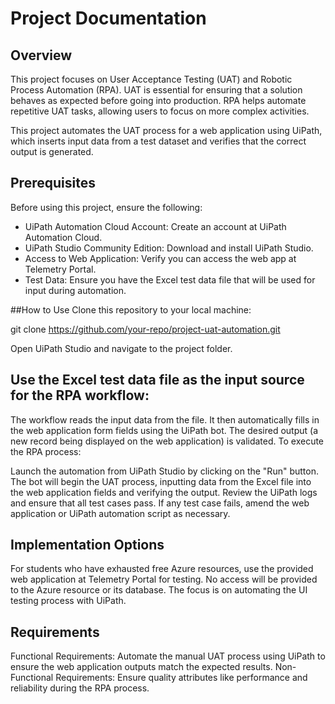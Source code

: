 # Project Documentation
## Overview
This project focuses on User Acceptance Testing (UAT) and Robotic Process Automation (RPA). UAT is essential for ensuring that a solution behaves as expected before going into production. RPA helps automate repetitive UAT tasks, allowing users to focus on more complex activities.

This project automates the UAT process for a web application using UiPath, which inserts input data from a test dataset and verifies that the correct output is generated.

## Prerequisites
Before using this project, ensure the following:

- UiPath Automation Cloud Account: Create an account at UiPath Automation Cloud.
- UiPath Studio Community Edition: Download and install UiPath Studio.
- Access to Web Application: Verify you can access the web app at Telemetry Portal.
- Test Data: Ensure you have the Excel test data file that will be used for input during automation.

##How to Use
Clone this repository to your local machine:


git clone https://github.com/your-repo/project-uat-automation.git

Open UiPath Studio and navigate to the project folder.

## Use the Excel test data file as the input source for the RPA workflow:

The workflow reads the input data from the file.
It then automatically fills in the web application form fields using the UiPath bot.
The desired output (a new record being displayed on the web application) is validated.
To execute the RPA process:

Launch the automation from UiPath Studio by clicking on the "Run" button.
The bot will begin the UAT process, inputting data from the Excel file into the web application fields and verifying the output.
Review the UiPath logs and ensure that all test cases pass. If any test case fails, amend the web application or UiPath automation script as necessary.

## Implementation Options
For students who have exhausted free Azure resources, use the provided web application at Telemetry Portal for testing. No access will be provided to the Azure resource or its database. The focus is on automating the UI testing process with UiPath.

## Requirements
Functional Requirements: Automate the manual UAT process using UiPath to ensure the web application outputs match the expected results.
Non-Functional Requirements: Ensure quality attributes like performance and reliability during the RPA process.


